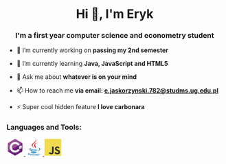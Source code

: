 <h1 align="center">Hi 👋, I'm Eryk</h1>
<h3 align="center">I'm a first year computer science and econometry student</h3>

- 🔭 I’m currently working on **passing my 2nd semester**

- 🌱 I’m currently learning **Java, JavaScript and HTML5**

- 💬 Ask me about **whatever is on your mind**

- 📫 How to reach me **via email: e.jaskorzynski.782@studms.ug.edu.pl**

- ⚡ Super cool hidden feature **I love carbonara**


<h3 align="left">Languages and Tools:</h3>
<p align="left"> <a href="https://www.w3schools.com/cs/" target="_blank"> <img src="https://raw.githubusercontent.com/devicons/devicon/master/icons/csharp/csharp-original.svg" alt="csharp" width="40" height="40"/> </a> <a href="https://www.java.com" target="_blank"> <img src="https://raw.githubusercontent.com/devicons/devicon/master/icons/java/java-original.svg" alt="java" width="40" height="40"/> </a> <a href="https://developer.mozilla.org/en-US/docs/Web/JavaScript" target="_blank"> <img src="https://raw.githubusercontent.com/devicons/devicon/master/icons/javascript/javascript-original.svg" alt="javascript" width="40" height="40"/> </a> </p>

